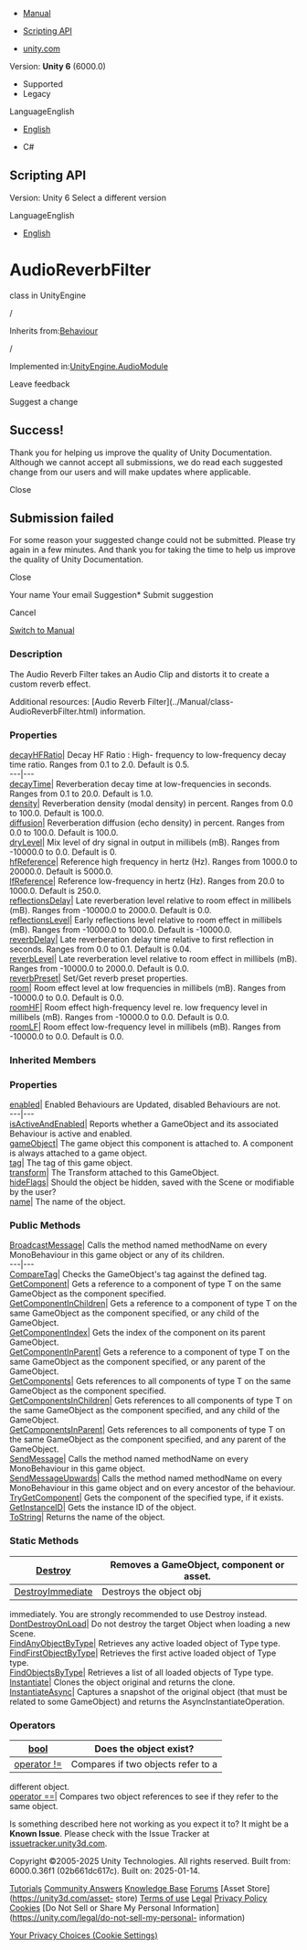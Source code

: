 [ ]()

  * [Manual](../Manual/index.html)
  * [Scripting API](../ScriptReference/index.html)

  * [unity.com](https://unity.com/)

Version: **Unity 6** (6000.0)

  * Supported
  * Legacy

LanguageEnglish

  * [English]()

  * C#

[ ](https://docs.unity3d.com)

## Scripting API

Version: Unity 6 Select a different version

LanguageEnglish

  * [English]()

# AudioReverbFilter

class in UnityEngine

/

Inherits from:[Behaviour](Behaviour.html)

/

Implemented in:[UnityEngine.AudioModule](UnityEngine.AudioModule.html)

Leave feedback

Suggest a change

## Success!

Thank you for helping us improve the quality of Unity Documentation. Although
we cannot accept all submissions, we do read each suggested change from our
users and will make updates where applicable.

Close

## Submission failed

For some reason your suggested change could not be submitted. Please <a>try
again</a> in a few minutes. And thank you for taking the time to help us
improve the quality of Unity Documentation.

Close

Your name Your email Suggestion* Submit suggestion

Cancel

[Switch to Manual](../Manual/class-AudioReverbFilter.html "Go to
AudioReverbFilter Component in the Manual")

### Description

The Audio Reverb Filter takes an Audio Clip and distorts it to create a custom
reverb effect.

Additional resources: [Audio Reverb Filter](../Manual/class-
AudioReverbFilter.html) information.

### Properties

[decayHFRatio](AudioReverbFilter-decayHFRatio.html)| Decay HF Ratio : High-
frequency to low-frequency decay time ratio. Ranges from 0.1 to 2.0. Default
is 0.5.  
---|---  
[decayTime](AudioReverbFilter-decayTime.html)| Reverberation decay time at
low-frequencies in seconds. Ranges from 0.1 to 20.0. Default is 1.0.  
[density](AudioReverbFilter-density.html)| Reverberation density (modal
density) in percent. Ranges from 0.0 to 100.0. Default is 100.0.  
[diffusion](AudioReverbFilter-diffusion.html)| Reverberation diffusion (echo
density) in percent. Ranges from 0.0 to 100.0. Default is 100.0.  
[dryLevel](AudioReverbFilter-dryLevel.html)| Mix level of dry signal in output
in millibels (mB). Ranges from -10000.0 to 0.0. Default is 0.  
[hfReference](AudioReverbFilter-hfReference.html)| Reference high frequency in
hertz (Hz). Ranges from 1000.0 to 20000.0. Default is 5000.0.  
[lfReference](AudioReverbFilter-lfReference.html)| Reference low-frequency in
hertz (Hz). Ranges from 20.0 to 1000.0. Default is 250.0.  
[reflectionsDelay](AudioReverbFilter-reflectionsDelay.html)| Late
reverberation level relative to room effect in millibels (mB). Ranges from
-10000.0 to 2000.0. Default is 0.0.  
[reflectionsLevel](AudioReverbFilter-reflectionsLevel.html)| Early reflections
level relative to room effect in millibels (mB). Ranges from -10000.0 to
1000.0. Default is -10000.0.  
[reverbDelay](AudioReverbFilter-reverbDelay.html)| Late reverberation delay
time relative to first reflection in seconds. Ranges from 0.0 to 0.1. Default
is 0.04.  
[reverbLevel](AudioReverbFilter-reverbLevel.html)| Late reverberation level
relative to room effect in millibels (mB). Ranges from -10000.0 to 2000.0.
Default is 0.0.  
[reverbPreset](AudioReverbFilter-reverbPreset.html)| Set/Get reverb preset
properties.  
[room](AudioReverbFilter-room.html)| Room effect level at low frequencies in
millibels (mB). Ranges from -10000.0 to 0.0. Default is 0.0.  
[roomHF](AudioReverbFilter-roomHF.html)| Room effect high-frequency level re.
low frequency level in millibels (mB). Ranges from -10000.0 to 0.0. Default is
0.0.  
[roomLF](AudioReverbFilter-roomLF.html)| Room effect low-frequency level in
millibels (mB). Ranges from -10000.0 to 0.0. Default is 0.0.  
  
### Inherited Members

### Properties

[enabled](Behaviour-enabled.html)| Enabled Behaviours are Updated, disabled
Behaviours are not.  
---|---  
[isActiveAndEnabled](Behaviour-isActiveAndEnabled.html)| Reports whether a
GameObject and its associated Behaviour is active and enabled.  
[gameObject](Component-gameObject.html)| The game object this component is
attached to. A component is always attached to a game object.  
[tag](Component-tag.html)| The tag of this game object.  
[transform](Component-transform.html)| The Transform attached to this
GameObject.  
[hideFlags](Object-hideFlags.html)| Should the object be hidden, saved with
the Scene or modifiable by the user?  
[name](Object-name.html)| The name of the object.  
  
### Public Methods

[BroadcastMessage](Component.BroadcastMessage.html)| Calls the method named
methodName on every MonoBehaviour in this game object or any of its children.  
---|---  
[CompareTag](Component.CompareTag.html)| Checks the GameObject's tag against
the defined tag.  
[GetComponent](Component.GetComponent.html)| Gets a reference to a component
of type T on the same GameObject as the component specified.  
[GetComponentInChildren](Component.GetComponentInChildren.html)| Gets a
reference to a component of type T on the same GameObject as the component
specified, or any child of the GameObject.  
[GetComponentIndex](Component.GetComponentIndex.html)| Gets the index of the
component on its parent GameObject.  
[GetComponentInParent](Component.GetComponentInParent.html)| Gets a reference
to a component of type T on the same GameObject as the component specified, or
any parent of the GameObject.  
[GetComponents](Component.GetComponents.html)| Gets references to all
components of type T on the same GameObject as the component specified.  
[GetComponentsInChildren](Component.GetComponentsInChildren.html)| Gets
references to all components of type T on the same GameObject as the component
specified, and any child of the GameObject.  
[GetComponentsInParent](Component.GetComponentsInParent.html)| Gets references
to all components of type T on the same GameObject as the component specified,
and any parent of the GameObject.  
[SendMessage](Component.SendMessage.html)| Calls the method named methodName
on every MonoBehaviour in this game object.  
[SendMessageUpwards](Component.SendMessageUpwards.html)| Calls the method
named methodName on every MonoBehaviour in this game object and on every
ancestor of the behaviour.  
[TryGetComponent](Component.TryGetComponent.html)| Gets the component of the
specified type, if it exists.  
[GetInstanceID](Object.GetInstanceID.html)| Gets the instance ID of the
object.  
[ToString](Object.ToString.html)| Returns the name of the object.  
  
### Static Methods

[Destroy](Object.Destroy.html)| Removes a GameObject, component or asset.  
---|---  
[DestroyImmediate](Object.DestroyImmediate.html)| Destroys the object obj
immediately. You are strongly recommended to use Destroy instead.  
[DontDestroyOnLoad](Object.DontDestroyOnLoad.html)| Do not destroy the target
Object when loading a new Scene.  
[FindAnyObjectByType](Object.FindAnyObjectByType.html)| Retrieves any active
loaded object of Type type.  
[FindFirstObjectByType](Object.FindFirstObjectByType.html)| Retrieves the
first active loaded object of Type type.  
[FindObjectsByType](Object.FindObjectsByType.html)| Retrieves a list of all
loaded objects of Type type.  
[Instantiate](Object.Instantiate.html)| Clones the object original and returns
the clone.  
[InstantiateAsync](Object.InstantiateAsync.html)| Captures a snapshot of the
original object (that must be related to some GameObject) and returns the
AsyncInstantiateOperation.  
  
### Operators

[bool](Object-operator_Object.html)| Does the object exist?  
---|---  
[operator !=](Object-operator_ne.html)| Compares if two objects refer to a
different object.  
[operator ==](Object-operator_eq.html)| Compares two object references to see
if they refer to the same object.  
  
Is something described here not working as you expect it to? It might be a
**Known Issue**. Please check with the Issue Tracker at
[issuetracker.unity3d.com](https://issuetracker.unity3d.com).

Copyright ©2005-2025 Unity Technologies. All rights reserved. Built from:
6000.0.36f1 (02b661dc617c). Built on: 2025-01-14.

[Tutorials](https://unity3d.com/learn) [Community
Answers](https://answers.unity3d.com) [Knowledge
Base](https://support.unity3d.com/hc/en-us)
[Forums](https://forum.unity3d.com) [Asset Store](https://unity3d.com/asset-
store) [Terms of use](https://docs.unity3d.com/Manual/TermsOfUse.html)
[Legal](https://unity.com/legal) [Privacy
Policy](https://unity.com/legal/privacy-policy)
[Cookies](https://unity.com/legal/cookie-policy) [Do Not Sell or Share My
Personal Information](https://unity.com/legal/do-not-sell-my-personal-
information)

[Your Privacy Choices (Cookie Settings)](javascript:void\(0\);)

